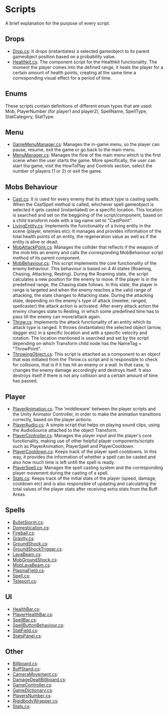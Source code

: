# Scripts
A brief explanation for the purpose of every script.
## Drops
- <ins>Drop.cs</ins>: It drops (instantiates) a selected gameobject to its parent gameobject position based on a probability value.
- <ins>Healthkit.cs</ins>: The component script for the Healthkit functionality. The moment the player comes into the defined range, it heals the player for a certain amount of health points, creating at the same time a corresponding visual effect for a period of time.
## Enums
These scripts contain definitions of different enum types that are used: Mob, PlayerNumber (for player1 and player2), SpellName, SpellType, StatCategory, StatType.
## Menu
- <ins>GameMenuManager.cs</ins>: Manages the in-game menu, so the player can pause, resume, exit the game or go back to the main menu.
- <ins>MenuManager.cs</ins>: Manages the flow of the main menu which is the first scene when the user starts the game. More specifically, the user can start tha game, visit the HowToPlay and Controls section, select the number of players (1 or 2) or exit the game.
## Mobs Behaviour
- <ins>Cast.cs</ins>: It is used for every enemy that its attack type is casting spells. When the CastSpell method is called, whichever spell gameobject is selected it gets casted (instantiated) on a specific location. This location is searched and set on the beggining of the script/component, based on a child transform node with a tag name set to "CastPoint".
- <ins>LivingEntity.cs</ins>: Implements the functionality of a living entity in the scene (player, enemies etc). It manages and provides information of the total health points of an entity, the regeneration value as well as if the entity is alive or dead.
- <ins>MobAttackPoint.cs</ins>: Manages the collider that reflects if the weapon of the mob hits an enemy and calls the corresponding MobBehaviour script method of its parent component.
- <ins>MobBehaviour.cs</ins>: This script implements the core functionality of the enemy behaviour. This behaviour is based on 4 AI states (Roaming, Chasing, Attacking, Resting). During the Roaming state, the script calculates a new position for the enemy to move. If the player is in the predefined range, the Chasing state follows. In this state, the player in range is targeted and when the enemy reaches a the valid range of attacking, the state changes to Attacking state. During the attacking state, depending on the enemy's type of attack (meelee, ranged, spellcaster) the attack action is activated. After every attack action the enemy changes state to Resting, in which some predefined time has to pass till the enemy can move/attack again.
- <ins>Throw.cs</ins>: Implements the attack functionality of an entity which its attack type is ranged. It throws (instantiates) the selected object (arrow, dagger etc) in a specific location and with a specific velocity and rotation. The location mentioned is searched and set by the script depending on which Transform child node has the NameTag = "ThrowPoint".
- <ins>ThrowingObject.cs</ins>: This script is attached as a component to an object that was initiated from the Throw.cs script and is responsible to check for collisions, that is if it has hit an enemy or a wall. In that case, is changes the enemy damage accordingly and destroys itself. It also destroys itself if there is not any collision and a certain amount of time has passed.
## Player
- <ins>PlayerAnimation.cs</ins>: The 'middleware' between the player scripts and the Unity Animator Controller, in order to make the animation transitions correctly, based on the player actions.
- <ins>PlayerAudio.cs</ins>: A simple script that helps on playing sound clips, using the AudioSource attached to the object Transform.
- <ins>PlayerController.cs</ins>: Manages the player input and the player's core functionality, making use of other helpful player components/scripts such as PlayerAnimation, PlayerSpell and PlayerCooldown.
- <ins>PlayerCooldown.cs</ins>: Keeps track of the player spell cooldowns. In this way, it provides the information of whether a spell can be casted and also how much time is left untill the spell is ready.
- <ins>PlayerSpell.cs</ins>: Manages the spell casting system and the corresponding player movement during the casting of a spell.
- <ins>Stats.cs</ins>: Keeps track of the initial stats of the player (speed, damage, cooldown etc) and is also responsible of updating and calculating the total values of the player stats after receiving extra stats from the Buff Areas.
## Spells
- <ins>BulletStorm.cs</ins>: 
- <ins>Domestication.cs</ins>: 
- <ins>Fireball.cs</ins>: 
- <ins>Gravity.cs</ins>: 
- <ins>GroundShock.cs</ins>: 
- <ins>GroundShockTrigger.cs</ins>: 
- <ins>LavaBeam.cs</ins>: 
- <ins>MobGroundShock.cs</ins>: 
- <ins>MobLavaBeam.cs</ins>: 
- <ins>PlasmaField.cs</ins>: 
- <ins>Spell.cs</ins>: 
- <ins>Teleport.cs</ins>: 
## UI
- <ins>HealthBar.cs</ins>: 
- <ins>PlayerHealthBar.cs</ins>: 
- <ins>SpellBar.cs</ins>: 
- <ins>SpellButtonBehaviour.cs</ins>: 
- <ins>StatField.cs</ins>: 
- <ins>StatsPanel.cs</ins>: 
## Other
- <ins>Billboard.cs</ins>: 
- <ins>BuffStand.cs</ins>: 
- <ins>CameraMovement.cs</ins>: 
- <ins>DamageDealtBillboard.cs</ins>: 
- <ins>GameController.cs</ins>: 
- <ins>GameDictionary.cs</ins>: 
- <ins>PlayersNumber.cs</ins>: 
- <ins>RigidbodyWrapper.cs</ins>: 
- <ins>Stats.cs</ins>: 
